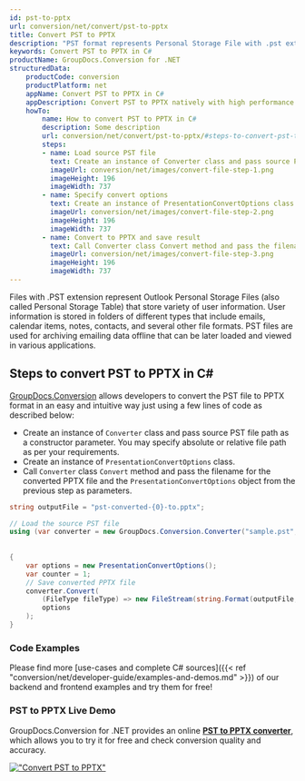 ```yaml
---
id: pst-to-pptx
url: conversion/net/convert/pst-to-pptx
title: Convert PST to PPTX
description: "PST format represents Personal Storage File with .pst extension. Learn how to convert PST to PPTX file programmatically in C# language using GroupDocs.Conversion for .NET library."
keywords: Convert PST to PPTX in C#
productName: GroupDocs.Conversion for .NET
structuredData:
    productCode: conversion
    productPlatform: net
    appName: Convert PST to PPTX in C#
    appDescription: Convert PST to PPTX natively with high performance using C# language and server side GroupDocs.Conversion for .NET APIs, without the use of any software like Microsoft or Open Office.
    howTo:
        name: How to convert PST to PPTX in C# 
        description: Some description
        url: conversion/net/convert/pst-to-pptx/#steps-to-convert-pst-to-pptx-in-c
        steps:
        - name: Load source PST file 
          text: Create an instance of Converter class and pass source PST file path as a constructor parameter. You may specify absolute or relative file path as per your requirements. 
          imageUrl: conversion/net/images/convert-file-step-1.png
          imageHeight: 196
          imageWidth: 737
        - name: Specify convert options 
          text: Create an instance of PresentationConvertOptions class.
          imageUrl: conversion/net/images/convert-file-step-2.png
          imageHeight: 196
          imageWidth: 737
        - name: Convert to PPTX and save result 
          text: Call Converter class Convert method and pass the filename for the converted HTML file and the PresentationConvertOptions object from the previous step as parameters.
          imageUrl: conversion/net/images/convert-file-step-3.png
          imageHeight: 196
          imageWidth: 737
---
```


Files with .PST extension represent Outlook Personal Storage Files (also called Personal Storage Table) that store variety of user information. User information is stored in folders of different types that include emails, calendar items, notes, contacts, and several other file formats. PST files are used for archiving emailing data offline that can be later loaded and viewed in various applications.

## Steps to convert PST to PPTX in C#

[GroupDocs.Conversion](https://products.groupdocs.com/conversion/net) allows developers to convert the PST file to PPTX format in an easy and intuitive way just using a few lines of code as described below:

* Create an instance of `Converter` class and pass source PST file path as a constructor parameter. You may specify absolute or relative file path as per your requirements. 
* Create an instance of `PresentationConvertOptions` class.
* Call `Converter` class `Convert` method and pass the filename for the converted PPTX file and the `PresentationConvertOptions` object from the previous step as parameters.

```csharp
string outputFile = "pst-converted-{0}-to.pptx";

// Load the source PST file
using (var converter = new GroupDocs.Conversion.Converter("sample.pst", fileType => fileType == PersonalStorageFileType.Pst
                                                                                                    ? new PersonalStorageLoadOptions()
                                                                                                    : null))
{
    var options = new PresentationConvertOptions();
	var counter = 1;
    // Save converted PPTX file
    converter.Convert(
		(FileType fileType) => new FileStream(string.Format(outputFile, counter++), FileMode.Create),
        options
    );            
}
```

### Code Examples

Please find more [use-cases and complete C# sources]({{< ref "conversion/net/developer-guide/examples-and-demos.md" >}}) of our backend and frontend examples and try them for free!

### PST to PPTX Live Demo

GroupDocs.Conversion for .NET provides an online [**PST to PPTX converter**](https://products.groupdocs.app/conversion/pst-to-pptx), which allows you to try it for free and check conversion quality and accuracy.

[!["Convert PST to PPTX"](conversion/net/images/convert-to-pptx/convert-pst-to-pptx.png)](https://products.groupdocs.app/conversion/pst-to-pptx)